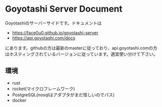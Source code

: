 # Goyotashi Server Document

Goyotashiのサーバーサイドです。ドキュメントは

- https://face0u0.github.io/goyotashi-server
- https://api.goyotashi.com/docs

にあります。githubの方は最新のmasterに従っており、api.goyotashi.comの方はホスティングされているバージョンに従っています。適宜使い分けて下さい。

## 環境
- rust
- rocket(マイクロフレームワーク)
- PostgreSQL(nosqlはアダプタがまだ怪しいのでパス)
- docker